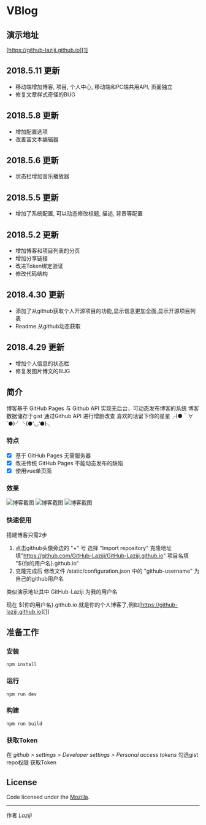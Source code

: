 # VBlog

## 演示地址
[https://github-laziji.github.io][1]

## 2018.5.11 更新
- 移动端增加博客, 项目, 个人中心, 移动端和PC端共用API, 页面独立 
- 修复文章样式奇怪的BUG

## 2018.5.8 更新
- 增加配置选项
- 改善富文本编辑器

## 2018.5.6 更新
- 状态栏增加音乐播放器

## 2018.5.5 更新
- 增加了系统配置, 可以动态修改标题, 描述, 背景等配置 

## 2018.5.2 更新
- 增加博客和项目列表的分页 
- 增加分享链接 
- 改进Token绑定验证 
- 修改代码结构 

## 2018.4.30 更新
- 添加了从github获取个人开源项目的功能,显示信息更加全面,显示开源项目列表
- Readme 从github动态获取

## 2018.4.29 更新
- 增加个人信息的状态栏
- 修复发图片博文的BUG 

## 简介

博客基于 GitHub Pages 与 Github API 实现无后台，可动态发布博客的系统
博客数据储存于gist 通过Github API 进行增删改查
喜欢的话留下你的星星╭(●｀∀´●)╯╰(●’◡’●)╮

### 特点

- [x] 基于 GitHub Pages 无需服务器
- [x] 改进传统 GitHub Pages 不能动态发布的缺陷
- [x] 使用vue单页面

### 效果

![博客截图](screenshots/201805051931.png)
![博客截图](screenshots/201805111431.png)
![博客截图](screenshots/201805040936.png)

### 快速使用
搭建博客只需2步
1. 点击github头像旁边的 "+" 号 选择 "Import repository" 克隆地址填"https://github.com/GitHub-Laziji/GitHub-Laziji.github.io" 项目名填 "${你的用户名}.github.io" 
2. 克隆完成后 修改文件 /static/configuration.json 中的 "github-username" 为自己的github用户名


类似演示地址其中 GitHub-Laziji 为我的用户名


现在 ${你的用户名}.github.io 就是你的个人博客了,例如[https://github-laziji.github.io][1]

## 准备工作

### 安装

    npm install 

### 运行

    npm run dev 


### 构建

    npm run build


### 获取Token

在 *github > settings > Developer settings > Personal access tokens*  勾选gist repo权限 获取Token


## License

Code licensed under the [Mozilla](LICENSE).



------


作者 *Laziji*





  [1]: https://github-laziji.github.io
  [2]: https://github.com/GitHub-Laziji/GitHub-Laziji.github.io
